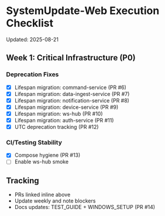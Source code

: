 # SystemUpdate-Web Execution Checklist

Updated: 2025-08-21

## Week 1: Critical Infrastructure (P0)

### Deprecation Fixes

- [x] Lifespan migration: command-service (PR #6)
- [x] Lifespan migration: data-ingest-service (PR #7)
- [x] Lifespan migration: notification-service (PR #8)
- [x] Lifespan migration: device-service (PR #9)
- [x] Lifespan migration: ws-hub (PR #10)
- [x] Lifespan migration: auth-service (PR #11)
- [x] UTC deprecation tracking (PR #12)

### CI/Testing Stability

- [x] Compose hygiene (PR #13)
- [ ] Enable ws-hub smoke

## Tracking

- PRs linked inline above
- Update weekly and note blockers
- Docs updates: TEST_GUIDE + WINDOWS_SETUP (PR #14)
